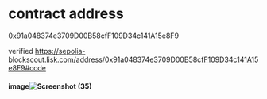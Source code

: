 # contract address 

0x91a048374e3709D00B58cfF109D34c141A15e8F9

 verified
https://sepolia-blockscout.lisk.com/address/0x91a048374e3709D00B58cfF109D34c141A15e8F9#code

#### image![Screenshot (35)](https://github.com/user-attachments/assets/338eb221-ac82-42eb-8032-bceba037d873)


```
